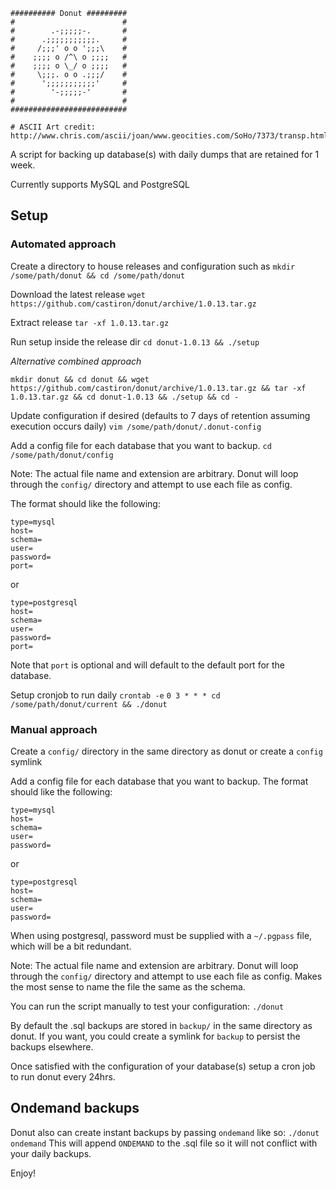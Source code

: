 ```
########## Donut #########
#                        #
#        .-;;;;;-.       #
#      .;;;;;;;;;;;.     #
#     /;;;' o o ';;;\    #
#    ;;;; o /^\ o ;;;;   #
#    ;;;; o \_/ o ;;;;   #
#     \;;;. o o .;;;/    #
#      ';;;;;;;;;;;'     #
#        '-;;;;;-'       #
#                        # 
##########################

# ASCII Art credit: http://www.chris.com/ascii/joan/www.geocities.com/SoHo/7373/transp.html#tire
```

A script for backing up database(s) with daily dumps that are retained for 1 week.

Currently supports MySQL and PostgreSQL

## Setup

### Automated approach

Create a directory to house releases and configuration such as
`mkdir /some/path/donut && cd /some/path/donut`

Download the latest release
`wget https://github.com/castiron/donut/archive/1.0.13.tar.gz`

Extract release
`tar -xf 1.0.13.tar.gz`

Run setup inside the release dir
`cd donut-1.0.13 && ./setup`

_Alternative combined approach_

`mkdir donut && cd donut && wget https://github.com/castiron/donut/archive/1.0.13.tar.gz && tar -xf 1.0.13.tar.gz && cd donut-1.0.13 && ./setup && cd -`

Update configuration if desired (defaults to 7 days of retention assuming execution occurs daily)
`vim /some/path/donut/.donut-config`

Add a config file for each database that you want to backup. 
`cd /some/path/donut/config`

Note: The actual file name and extension are arbitrary. Donut will loop through the `config/` directory and attempt to 
use each file as config.

The format should like the following:
```
type=mysql
host=
schema=
user=
password=
port=
```

or

```
type=postgresql
host=
schema=
user=
password=
port=
```

Note that `port` is optional and will default to the default port for the database.

Setup cronjob to run daily
`crontab -e`
`0 3 * * * cd /some/path/donut/current && ./donut`

### Manual approach
Create a `config/` directory in the same directory as donut or create a `config` symlink

Add a config file for each database that you want to backup. The format should like the following:
```
type=mysql
host=
schema=
user=
password=
```

or

```
type=postgresql
host=
schema=
user=
password=
```

When using postgresql, password must be supplied with a `~/.pgpass` file, which will be a bit redundant.

Note: The actual file name and extension are arbitrary. Donut will loop through the `config/` directory and attempt to 
use each file as config. Makes the most sense to name the file the same as the schema.

You can run the script manually to test your configuration: `./donut`

By default the .sql backups are stored in `backup/` in the same directory as donut. If you want, you could create a
symlink for `backup` to persist the backups elsewhere.

Once satisfied with the configuration of your database(s) setup a cron job to run donut every 24hrs. 

## Ondemand backups
 
Donut also can create instant backups by passing `ondemand` like so: `./donut ondemand`
This will append `ONDEMAND` to the .sql file so it will not conflict with your daily backups.

Enjoy!

